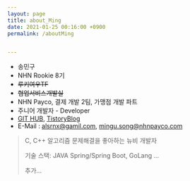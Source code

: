 ```yaml
---
layout: page
title: about_Ming
date: 2021-01-25 00:16:00 +0900
permalink: /aboutMing


---
```


- 송민구
- NHN Rookie 8기
- ~~루키여우TF~~
- ~~협업서비스개발실~~
- NHN Payco, 결제 개발 2팀, 가맹점 개발 파트
- 주니어 개발자 - Developer
- [GIT HUB][git_link], [TistoryBlog][tistory]
- E-Mail : alsrnx@gamil.com, mingu.song@nhnpayco.com

> C, C++ 알고리즘 문제해결을 좋아하는 뉴비 개발자
> 
> 기술 스택: JAVA Spring/Spring Boot, GoLang ...
> 
> 추가...

[git_link]: https://github.com/MingNine9999
[tistory]: https://mingnine9999.tistory.com/

